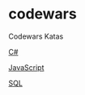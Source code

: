 # codewars
Codewars Katas 

[C#](https://github.com/ElijahKuranets/codewars/tree/master/C_Sharp)

[JavaScript](https://github.com/ElijahKuranets/codewars/tree/master/SQL)

[SQL](https://github.com/ElijahKuranets/codewars/tree/master/JS)
